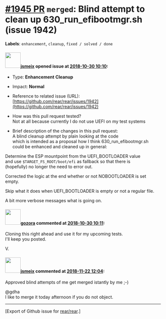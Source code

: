 [\#1945 PR](https://github.com/rear/rear/pull/1945) `merged`: Blind attempt to clean up 630\_run\_efibootmgr.sh (issue 1942)
============================================================================================================================

**Labels**: `enhancement`, `cleanup`, `fixed / solved / done`

#### <img src="https://avatars.githubusercontent.com/u/1788608?u=925fc54e2ce01551392622446ece427f51e2f0ce&v=4" width="50">[jsmeix](https://github.com/jsmeix) opened issue at [2018-10-30 10:10](https://github.com/rear/rear/pull/1945):

-   Type: **Enhancement** **Cleanup**

-   Impact: **Normal**

-   Reference to related issue (URL):  
    [https://github.com/rear/rear/issues/1942](https://github.com/rear/rear/issues/1942)

-   How was this pull request tested?  
    Not at all because currently I do not use UEFI on my test systems

-   Brief description of the changes in this pull request:  
    A blind cleanup attempt by plain looking at the code  
    which is intended as a proposal how I think
    630\_run\_efibootmgr.sh  
    could be enhanced and cleaned up in general:

Determine the ESP mountpoint from the UEFI\_BOOTLOADER value  
and use `$TARGET_FS_ROOT/boot/efi` as fallback so that there is  
(hopefully) no longer the need to error out.

Corrected the logic at the end whether or not NOBOOTLOADER is set empty.

Skip what it does when UEFI\_BOOTLOADER is empty or not a regular file.

A bit more verbose messages what is going on.

#### <img src="https://avatars.githubusercontent.com/u/12116358?u=1c5ba9dcee5ca3082f03029a7fbe647efd30eb49&v=4" width="50">[gozora](https://github.com/gozora) commented at [2018-10-30 10:11](https://github.com/rear/rear/pull/1945#issuecomment-434242903):

Cloning this right ahead and use it for my upcoming tests.  
I'll keep you posted.

V.

#### <img src="https://avatars.githubusercontent.com/u/1788608?u=925fc54e2ce01551392622446ece427f51e2f0ce&v=4" width="50">[jsmeix](https://github.com/jsmeix) commented at [2018-11-22 12:04](https://github.com/rear/rear/pull/1945#issuecomment-441009785):

Approved blind attempts of me get merged istantly by me ;-)

@gdha  
I like to merge it today afternoon if you do not object.

------------------------------------------------------------------------

\[Export of Github issue for
[rear/rear](https://github.com/rear/rear).\]

